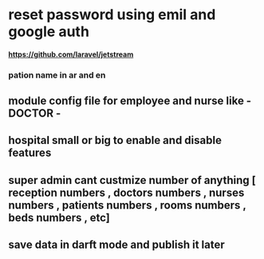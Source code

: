 # reset password using emil and google auth
#### https://github.com/laravel/jetstream


### pation name in ar and en

## module config file for employee and nurse like - DOCTOR -

## hospital small or big to enable and disable features 

## super admin cant custmize number of anything [ reception numbers , doctors numbers , nurses numbers , patients numbers , rooms numbers , beds numbers , etc]


## save data in darft mode and publish it later
